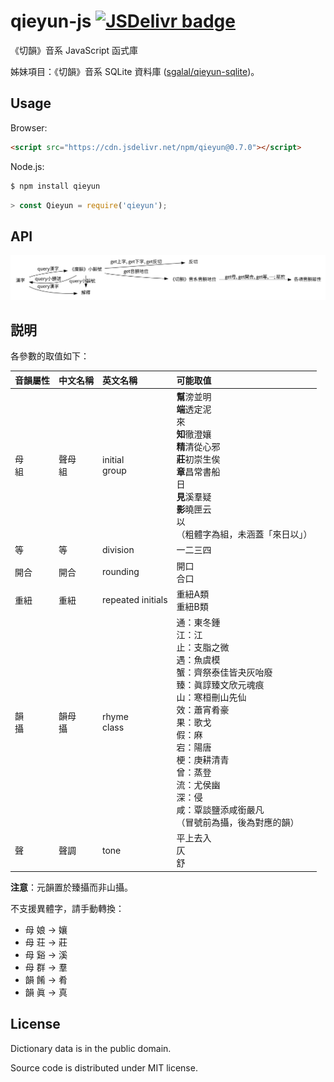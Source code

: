 # qieyun-js [![JSDelivr badge](https://data.jsdelivr.com/v1/package/npm/qieyun/badge)](https://www.jsdelivr.com/package/npm/qieyun)

《切韻》音系 JavaScript 函式庫

姊妹項目：《切韻》音系 SQLite 資料庫 \([sgalal/qieyun-sqlite](https://github.com/sgalal/qieyun-sqlite)\)。

## Usage

Browser:

```html
<script src="https://cdn.jsdelivr.net/npm/qieyun@0.7.0"></script>
```

Node.js:

```sh
$ npm install qieyun
```

```javascript
> const Qieyun = require('qieyun');
```

## API

![如圖為《切韻》音系 JavaScript 函式庫的工作流](demo/qieyun-js.png)

## 説明

各參數的取值如下：

| 音韻屬性 | 中文名稱 | 英文名稱 | 可能取值 |
| :- | :- | :- | :- |
| 母<br/>組 | 聲母<br/>組 | initial<br/>group | **幫**滂並明<br/>**端**透定泥<br/>來<br/>**知**徹澄孃<br/>**精**清從心邪<br/>**莊**初崇生俟<br/>**章**昌常書船<br/>日<br/>**見**溪羣疑<br/>**影**曉匣云<br/>以<br/>（粗體字為組，未涵蓋「來日以」） |
| 等 | 等 | division | 一二三四 |
| 開合 | 開合 | rounding | 開口<br/>合口 |
| 重紐 | 重紐 | repeated initials | 重紐A類<br/>重紐B類 |
| 韻<br/>攝 | 韻母<br/>攝 | rhyme<br/>class | 通：東冬鍾<br/>江：江<br/>止：支脂之微<br/>遇：魚虞模<br/>蟹：齊祭泰佳皆夬灰咍廢<br/>臻：眞諄臻文欣元魂痕<br/>山：寒桓刪山先仙<br/>效：蕭宵肴豪<br/>果：歌戈<br/>假：麻<br/>宕：陽唐<br/>梗：庚耕清青<br/>曾：蒸登<br/>流：尤侯幽<br/>深：侵<br/>咸：覃談鹽添咸銜嚴凡<br/>（冒號前為攝，後為對應的韻） |
| 聲 | 聲調 | tone | 平上去入<br/>仄<br/>舒 |

**注意**：元韻置於臻攝而非山攝。

不支援異體字，請手動轉換：

* 母 娘 -> 孃
* 母 荘 -> 莊
* 母 谿 -> 溪
* 母 群 -> 羣
* 韻 餚 -> 肴
* 韻 眞 -> 真

## License

Dictionary data is in the public domain.

Source code is distributed under MIT license.
